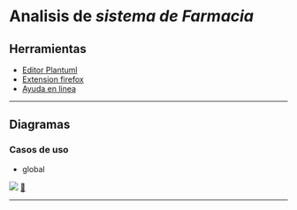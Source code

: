 # Analisis de *sistema de Farmacia*
## Herramientas
- [Editor Plantuml](https://sujoyu.github.io/plantuml-previewer/)
- [Extension firefox](https://addons.mozilla.org/en-US/firefox/addon/plantuml-visualizer/)
- [Ayuda en linea](https://plantuml.com/sitemap-language-specification) 
___
## Diagramas
### Casos de uso
- global

![](http://www.plantuml.com/plantuml/png/bPBFRjH03CRlUGfJ3i1Aksahn05LLPS5JkobA0_WJDp4wenTF9voGBmxsJI0glIF6aM9PV--VFcSN6H7yv9YvUoHAXYFW5cX8oZZhISXmmXlczrSlfkOrIfpTafu0B-Y9GoCgrL5qi7TamR2Zco2Rpcp2lHHMum7mQoTw9bxnH9Y6MU3-qt-MDU6FpSz-r3Qaic2YfFu9cYgRrLQOlU1iVvhtUo_rGbPwdmzNjfOQ7CJKQPa65mDjYV7JIveh5jHuQJ_-gTp_v9wpcxOARmswYgZu2Xz93YQN_W8Vas1tkmkcyymbILJm4pGVD-Td6vxenvjJnq7J2Ik2-RuKydXQUJzNZk-ucUe3ryY9vRxqEzg4HFMwqUCeNem-xeyAZWxSxqcEJz_KZdluQNIHVONYHShMMf5dS2u7npqwi7lFYsP8fIx0TX_3wCVXSbeGh0uYNF0m2f0undl_TC7f-fYh4gAVm00)
[:blue_book:](http://www.plantuml.com/plantuml/uml/bPBFRjH03CRlUGfJ3i1Aksahn05LLPS5JkobA0_WJDp4wenTF9voGBmxsJI0glIF6aM9PV--VFcSN6H7yv9YvUoHAXYFW5cX8oZZhISXmmXlczrSlfkOrIfpTafu0B-Y9GoCgrL5qi7TamR2Zco2Rpcp2lHHMum7mQoTw9bxnH9Y6MU3-qt-MDU6FpSz-r3Qaic2YfFu9cYgRrLQOlU1iVvhtUo_rGbPwdmzNjfOQ7CJKQPa65mDjYV7JIveh5jHuQJ_-gTp_v9wpcxOARmswYgZu2Xz93YQN_W8Vas1tkmkcyymbILJm4pGVD-Td6vxenvjJnq7J2Ik2-RuKydXQUJzNZk-ucUe3ryY9vRxqEzg4HFMwqUCeNem-xeyAZWxSxqcEJz_KZdluQNIHVONYHShMMf5dS2u7npqwi7lFYsP8fIx0TX_3wCVXSbeGh0uYNF0m2f0undl_TC7f-fYh4gAVm00)

___
